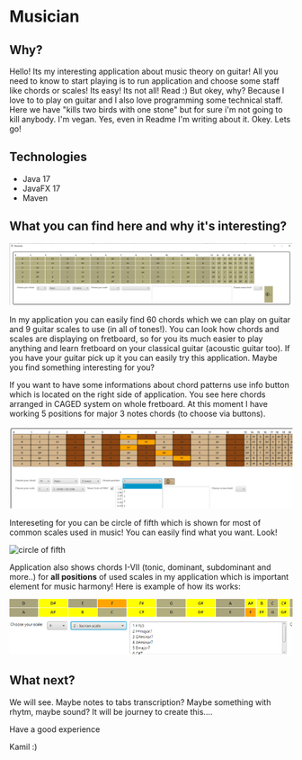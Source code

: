 
# Musician

## Why?
Hello! Its my interesting application about music theory on guitar! All you need to know to start playing is to run application and choose some staff like chords or scales! Its easy! Its not all! Read :) 
But okey, why? Because I love to to play on guitar and I also love programming some technical staff. Here we have "kills two birds with one stone" but for sure i'm not going to kill anybody. I'm vegan. Yes, even in Readme I'm writing about it. Okey. Lets go!

## Technologies

- Java 17
- JavaFX 17
- Maven

## What you can find here and why it's interesting?

<img src="https://github.com/KamilGren/Musician/blob/master/MusicianApp.png" alt="my app">

In my application you can easily find 60 chords which we can play on guitar and 9 guitar scales to use (in all of tones!).
You can look how chords and scales are displaying on fretboard, so for you its much easier to play anything and learn fretboard on your classical guitar (acoustic guitar too). If you have your guitar pick up it you can easily try this application. Maybe you find something interesting for you?

If you want to have some informations about chord patterns use info button which is located on the right side of application. You see here chords arranged in CAGED system on whole fretboard. At this moment I have working 5 positions for major 3 notes chords (to choose via buttons). 

<img src="https://github.com/KamilGren/Musician/blob/master/CAGED.png" alt="caged">

Intereseting for you can be circle of fifth which is shown for most of common scales used in music! You can easily find what you want. Look!

<img src="https://github.com/KamilGren/Musician/blob/master/cirlceOfFifth.png" alt="circle of fifth">


Application also shows chords I-VII (tonic, dominant, subdominant and more..) for **all positions** of used scales in my application which is important element for music harmony! Here is example of how its works:

<img src="https://github.com/KamilGren/Musician/blob/master/displayingChordsOfScale.png" alt="chords on scale positions">

## What next?

We will see. Maybe notes to tabs transcription? Maybe something with rhytm, maybe sound? It will be journey to create this.... 

Have a good experience

Kamil :)







